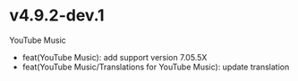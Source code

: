 # v4.9.2-dev.1
YouTube Music
- feat(YouTube Music): add support version 7.05.5X
- feat(YouTube Music/Translations for YouTube Music): update translation
